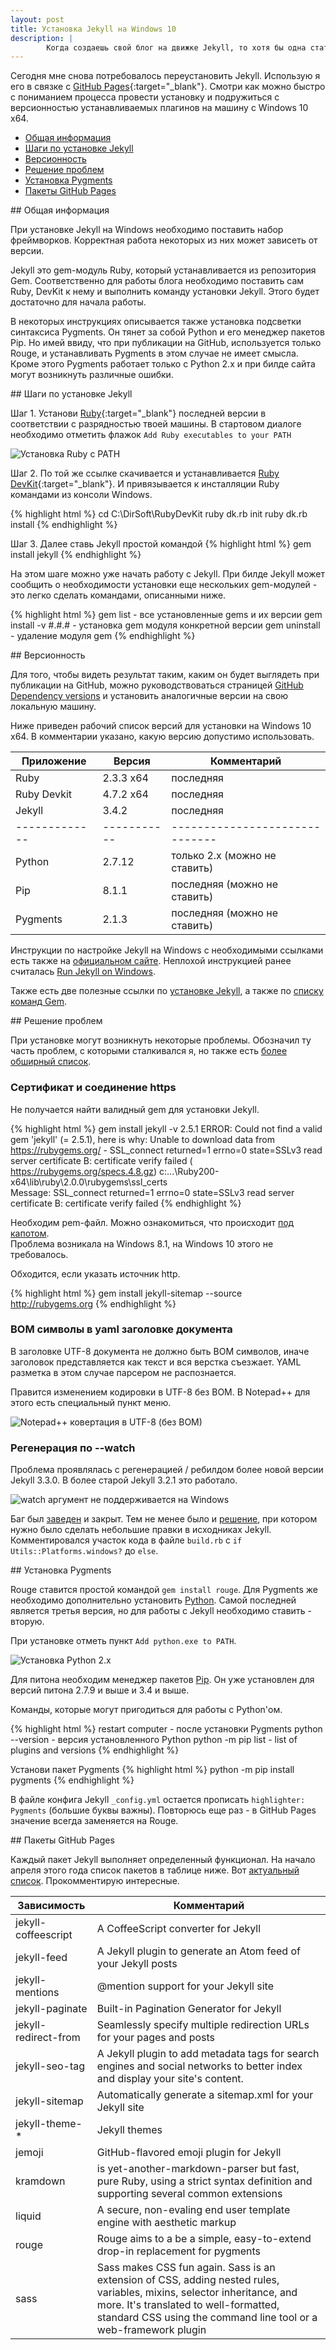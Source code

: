 ```yaml
---
layout: post
title: Установка Jekyll на Windows 10
description: |
        Когда создаешь свой блог на движке Jekyll, то хотя бы одна статья, из числа первых, будет про его настройку. Ведь всегда есть нюансы. Опишу, как сделать это оперативно и какие камни преткновения могут встретиться.
---
```


Сегодня мне снова потребовалось переустановить Jekyll. Использую я его в связке с [GitHub Pages](https://pages.github.com/){:target="_blank"}. Смотри как можно быстро с пониманием процесса провести установку и подружиться с версионностью устанавливаемых плагинов на машину с Windows 10 x64.

- [Общая информация](#info)
- [Шаги по установке Jekyll](#steps)
- [Версионность](#versions)
- [Решение проблем](#troubles)
- [Установка Pygments](#pygments)
- [Пакеты GitHub Pages](#github-packets)


<div id="info"></div>
## Общая информация

При установке Jekyll на Windows необходимо поставить набор фреймворков.  Корректная работа некоторых из них может зависеть от версии.

Jekyll это gem-модуль Ruby, который устанавливается из репозитория Gem. Соответственно для работы блога необходимо поставить сам Ruby, DevKit к нему и выполнить команду установки Jekyll. Этого будет достаточно для начала работы.

В некоторых инструкциях описывается также установка подсветки синтаксиса Pygments. Он тянет за собой Python и его менеджер пакетов Pip. Но имей ввиду, что при публикации на GitHub, используется только Rouge, и устанавливать Pygments в этом случае не имеет смысла. Кроме этого Pygments работает только с Python 2.x и при билде сайта могут возникнуть различные ошибки.


<div id="steps"></div>
## Шаги по установке Jekyll

Шаг 1. Установи [Ruby](http://rubyinstaller.org/downloads/){:target="_blank"} последней версии в соответствии с разрядностью твоей машины. В стартовом диалоге необходимо отметить флажок `Add Ruby executables to your PATH`

![Установка Ruby с PATH](https://pp.userapi.com/c836224/v836224371/28983/Qf8M3wrqbMU.jpg)

Шаг 2. По той же ссылке скачивается и устанавливается [Ruby DevKit](http://rubyinstaller.org/downloads/){:target="_blank"}. И привязывается к инсталляции Ruby командами из консоли Windows.

{% highlight html %}
cd C:\DirSoft\RubyDevKit
ruby dk.rb init
ruby dk.rb install
{% endhighlight %}

Шаг 3. Далее ставь Jekyll простой командой
    {% highlight html %}
gem install jekyll
    {% endhighlight %}

На этом шаге можно уже начать работу с Jekyll. При билде Jekyll может сообщить о необходимости установки еще нескольких gem-модулей - это легко сделать командами, описанными ниже.

{% highlight html %}
gem list - все установленные gems и их версии
gem install <gem name> -v #.#.# - установка gem модуля конкретной версии
gem uninstall <gem name> - удаление модуля gem
{% endhighlight %}


<div id="versions"></div>
## Версионность

Для того, чтобы видеть результат таким, каким он будет выглядеть при публикации на GitHub, можно руководствоваться страницей [GitHub Dependency versions](https://pages.github.com/versions/) и установить аналогичные версии на свою локальную машину.

Ниже приведен рабочий список версий для установки на Windows 10 x64. В комментарии указано, какую версию допустимо использовать.

| Приложение  | Версия    | Комментарий                  |
|-------------|-----------|------------------------------|
| Ruby        | 2.3.3 x64 | последняя                    |
| Ruby Devkit | 4.7.2 x64 | последняя                    |
| Jekyll      | 3.4.2     | последняя                    |
|-------------|-----------|------------------------------|
| Python      | 2.7.12    | только 2.x (можно не ставить)|
| Pip         | 8.1.1     | последняя (можно не ставить) |
| Pygments    | 2.1.3     | последняя (можно не ставить) |

Инструкции по настройке Jekyll на Windows с необходимыми ссылками есть также на [официальном сайте](https://jekyllrb.com/docs/windows/). Неплохой инструкцией ранее считалась [Run Jekyll on Windows](http://jekyll-windows.juthilo.com/).

Также есть две полезные ссылки по [установке Jekyll](http://yizeng.me/2013/05/10/setup-jekyll-on-windows/), а также по [списку команд Gem](http://yizeng.me/2013/05/17/quick-rubygems-command-references-for-jekyll/).


<div id="troubles"></div>
## Решение проблем

При установке могут возникнуть некоторые проблемы. Обозначил ту часть проблем, с которыми сталкивался я, но также есть [более обширный список](http://yizeng.me/2013/05/10/setup-jekyll-on-windows/).

### Сертификат и соединение https

Не получается найти валидный gem для установки Jekyll.

{% highlight html %}
gem install jekyll -v 2.5.1
ERROR:  Could not find a valid gem 'jekyll' (= 2.5.1), here is why:
          Unable to download data from https://rubygems.org/ - SSL_connect returned=1 errno=0 state=SSLv3 read server certificate B: certificate verify failed (
https://rubygems.org/specs.4.8.gz)
c:\...\Ruby200-x64\lib\ruby\2.0.0\rubygems\ssl_certs\
Message: SSL_connect returned=1 errno=0 state=SSLv3 read server certificate B: certificate verify failed
{% endhighlight %}

Необходим pem-файл. Можно ознакомиться, что происходит [под капотом](https://gist.github.com/luislavena/f064211759ee0f806c88).  
Проблема возникала на Windows 8.1, на Windows 10 этого не требовалось.

Обходится, если указать источник http.

{% highlight html %}
gem install jekyll-sitemap --source http://rubygems.org
{% endhighlight %}

### BOM символы в yaml заголовке документа

В заголовке UTF-8 документа не должно быть BOM символов, иначе заголовок представляется как текст и вся верстка съезжает. YAML разметка в этом случае парсером не распознается.

Правится изменением кодировки в UTF-8 без BOM. В Notepad++ для этого есть специальный пункт меню.

![Notepad++ ковертация в UTF-8 (без BOM)](https://pp.userapi.com/c836224/v836224371/2898a/72TEhYI5334.jpg)

### Регенерация по \-\-watch

Проблема проявлялась с регенерацией / ребилдом более новой версии Jekyll 3.3.0. В более старой Jekyll 3.2.1 это работало.

![watch аргумент не поддерживается на Windows](https://pp.userapi.com/c626617/v626617371/31e33/XxZ2n9ffPtw.jpg)

Баг был [заведен](https://github.com/Microsoft/BashOnWindows/issues/216) и закрыт. Тем не менее было и [решение](http://stackoverflow.com/questions/39970672/watch-arg-is-unsupported-on-windows), при котором нужно было сделать небольшие правки в исходниках Jekyll. Комментировался участок кода в файле `build.rb` с `if Utils::Platforms.windows?` до `else`.


<div id="pygments"></div>
## Установка Pygments

Rouge ставится простой командой `gem install rouge`. Для Pygments же необходимо дополнительно установить [Python](https://www.python.org/downloads/). Самой последней является третья версия, но для работы с Jekyll необходимо ставить - вторую.

При установке отметь пункт `Add python.exe to PATH`.

![Установка Python 2.x](https://pp.userapi.com/c626617/v626617371/31e2a/Psey0kSBf-4.jpg)

Для питона необходим менеджер пакетов [Pip](https://pip.pypa.io/en/latest/installing/). Он уже установлен для версий питона 2.7.9 и выше и 3.4 и выше.

Команды, которые могут пригодиться для работы с Python'ом.

{% highlight html %}
restart computer - после установки Pygments
python --version - версия установленного Python
python -m pip list - list of plugins and versions
{% endhighlight %}

Установи пакет Pygments
{% highlight html %}
python -m pip install pygments
{% endhighlight %}

В файле конфига Jekyll `_config.yml` остается прописать `highlighter: Pygments` (большие буквы важны). Повторюсь еще раз - в GitHub Pages значение всегда заменяется на Rouge.

<div id="github-packets"></div>
## Пакеты GitHub Pages

Каждый пакет Jekyll выполняет определенный функционал. На начало апреля этого года список пакетов в таблице ниже. Вот [актуальный список](https://pages.github.com/versions/). Прокомментирую интересные.

| Зависимость | Комментарий |
|-|-|
| jekyll-coffeescript | A CoffeeScript converter for Jekyll |
| jekyll-feed | A Jekyll plugin to generate an Atom feed of your Jekyll posts |
| jekyll-mentions | @mention support for your Jekyll site |
| jekyll-paginate | Built-in Pagination Generator for Jekyll |
| jekyll-redirect-from | Seamlessly specify multiple redirection URLs for your pages and posts |
| jekyll-seo-tag | A Jekyll plugin to add metadata tags for search engines and social networks to better index and display your site's content. |
| jekyll-sitemap | Automatically generate a sitemap.xml for your Jekyll site |
| jekyll-theme-* | Jekyll themes |
| jemoji | GitHub-flavored emoji plugin for Jekyll |
| kramdown | is yet-another-markdown-parser but fast, pure Ruby, using a strict syntax definition and supporting several common extensions |
| liquid | A secure, non-evaling end user template engine with aesthetic markup |
| rouge	| Rouge aims to a be a simple, easy-to-extend drop-in replacement for pygments |
| sass | Sass makes CSS fun again. Sass is an extension of CSS, adding nested rules, variables, mixins, selector inheritance, and more. It's translated to well-formatted, standard CSS using the command line tool or a web-framework plugin |
